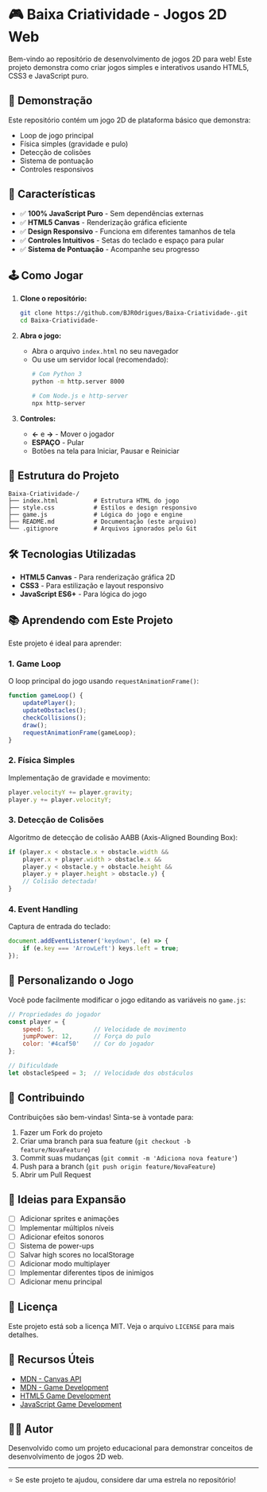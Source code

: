 # 🎮 Baixa Criatividade - Jogos 2D Web

Bem-vindo ao repositório de desenvolvimento de jogos 2D para web! Este projeto demonstra como criar jogos simples e interativos usando HTML5, CSS3 e JavaScript puro.

## 🚀 Demonstração

Este repositório contém um jogo 2D de plataforma básico que demonstra:
- Loop de jogo principal
- Física simples (gravidade e pulo)
- Detecção de colisões
- Sistema de pontuação
- Controles responsivos

## 🎯 Características

- ✅ **100% JavaScript Puro** - Sem dependências externas
- ✅ **HTML5 Canvas** - Renderização gráfica eficiente
- ✅ **Design Responsivo** - Funciona em diferentes tamanhos de tela
- ✅ **Controles Intuitivos** - Setas do teclado e espaço para pular
- ✅ **Sistema de Pontuação** - Acompanhe seu progresso

## 🕹️ Como Jogar

1. **Clone o repositório:**
   ```bash
   git clone https://github.com/BJR0drigues/Baixa-Criatividade-.git
   cd Baixa-Criatividade-
   ```

2. **Abra o jogo:**
   - Abra o arquivo `index.html` no seu navegador
   - Ou use um servidor local (recomendado):
     ```bash
     # Com Python 3
     python -m http.server 8000
     
     # Com Node.js e http-server
     npx http-server
     ```

3. **Controles:**
   - **←** e **→** - Mover o jogador
   - **ESPAÇO** - Pular
   - Botões na tela para Iniciar, Pausar e Reiniciar

## 📁 Estrutura do Projeto

```
Baixa-Criatividade-/
├── index.html          # Estrutura HTML do jogo
├── style.css           # Estilos e design responsivo
├── game.js             # Lógica do jogo e engine
├── README.md           # Documentação (este arquivo)
└── .gitignore          # Arquivos ignorados pelo Git
```

## 🛠️ Tecnologias Utilizadas

- **HTML5 Canvas** - Para renderização gráfica 2D
- **CSS3** - Para estilização e layout responsivo
- **JavaScript ES6+** - Para lógica do jogo

## 📚 Aprendendo com Este Projeto

Este projeto é ideal para aprender:

### 1. **Game Loop**
O loop principal do jogo usando `requestAnimationFrame()`:
```javascript
function gameLoop() {
    updatePlayer();
    updateObstacles();
    checkCollisions();
    draw();
    requestAnimationFrame(gameLoop);
}
```

### 2. **Física Simples**
Implementação de gravidade e movimento:
```javascript
player.velocityY += player.gravity;
player.y += player.velocityY;
```

### 3. **Detecção de Colisões**
Algoritmo de detecção de colisão AABB (Axis-Aligned Bounding Box):
```javascript
if (player.x < obstacle.x + obstacle.width &&
    player.x + player.width > obstacle.x &&
    player.y < obstacle.y + obstacle.height &&
    player.y + player.height > obstacle.y) {
    // Colisão detectada!
}
```

### 4. **Event Handling**
Captura de entrada do teclado:
```javascript
document.addEventListener('keydown', (e) => {
    if (e.key === 'ArrowLeft') keys.left = true;
});
```

## 🎨 Personalizando o Jogo

Você pode facilmente modificar o jogo editando as variáveis no `game.js`:

```javascript
// Propriedades do jogador
const player = {
    speed: 5,           // Velocidade de movimento
    jumpPower: 12,      // Força do pulo
    color: '#4caf50'    // Cor do jogador
};

// Dificuldade
let obstacleSpeed = 3;  // Velocidade dos obstáculos
```

## 🤝 Contribuindo

Contribuições são bem-vindas! Sinta-se à vontade para:

1. Fazer um Fork do projeto
2. Criar uma branch para sua feature (`git checkout -b feature/NovaFeature`)
3. Commit suas mudanças (`git commit -m 'Adiciona nova feature'`)
4. Push para a branch (`git push origin feature/NovaFeature`)
5. Abrir um Pull Request

## 📝 Ideias para Expansão

- [ ] Adicionar sprites e animações
- [ ] Implementar múltiplos níveis
- [ ] Adicionar efeitos sonoros
- [ ] Sistema de power-ups
- [ ] Salvar high scores no localStorage
- [ ] Adicionar modo multiplayer
- [ ] Implementar diferentes tipos de inimigos
- [ ] Adicionar menu principal

## 📄 Licença

Este projeto está sob a licença MIT. Veja o arquivo `LICENSE` para mais detalhes.

## 🔗 Recursos Úteis

- [MDN - Canvas API](https://developer.mozilla.org/pt-BR/docs/Web/API/Canvas_API)
- [MDN - Game Development](https://developer.mozilla.org/pt-BR/docs/Games)
- [HTML5 Game Development](https://www.html5gamedevs.com/)
- [JavaScript Game Development](https://eloquentjavascript.net/)

## 👨‍💻 Autor

Desenvolvido como um projeto educacional para demonstrar conceitos de desenvolvimento de jogos 2D web.

---

⭐ Se este projeto te ajudou, considere dar uma estrela no repositório!
